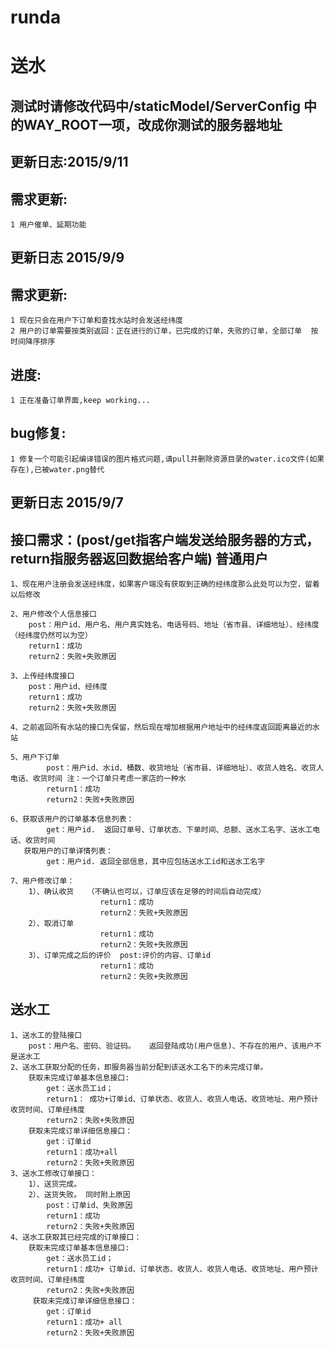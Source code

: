 # runda
送水
====
测试时请修改代码中/staticModel/ServerConfig 中的WAY_ROOT一项，改成你测试的服务器地址
-------
更新日志:2015/9/11
-------
需求更新:
-------
	1 用户催单、延期功能





更新日志 2015/9/9
-------
需求更新:
-------
	1 现在只会在用户下订单和查找水站时会发送经纬度
	2 用户的订单需要按类别返回：正在进行的订单，已完成的订单，失败的订单，全部订单  按时间降序排序

进度:
-------
	1 正在准备订单界面,keep working...

bug修复:
-------
	1 修复一个可能引起编译错误的图片格式问题,请pull并删除资源目录的water.ico文件(如果存在),已被water.png替代

更新日志 2015/9/7
-------
接口需求：(post/get指客户端发送给服务器的方式，return指服务器返回数据给客户端)
普通用户
-------
	1、现在用户注册会发送经纬度，如果客户端没有获取到正确的经纬度那么此处可以为空，留着以后修改

	2、用户修改个人信息接口
	    post：用户id、用户名、用户真实姓名、电话号码、地址（省市县、详细地址）、经纬度（经纬度仍然可以为空）
	    return1：成功
	    return2：失败+失败原因

	3、上传经纬度接口
	    post：用户id、经纬度
	    return1：成功
        return2：失败+失败原因

	4、之前返回所有水站的接口先保留，然后现在增加根据用户地址中的经纬度返回距离最近的水站

	5、用户下订单
			post：用户id、水id、桶数、收货地址（省市县、详细地址）、收货人姓名、收货人电话、收货时间 注：一个订单只考虑一家店的一种水
	   		return1：成功
	   		return2：失败+失败原因

	6、获取该用户的订单基本信息列表：
	        get：用户id.  返回订单号、订单状态、下单时间、总额、送水工名字、送水工电话、收货时间
	   获取用户的订单详情列表：
	        get：用户id. 返回全部信息，其中应包括送水工id和送水工名字

	7、用户修改订单：
		1）、确认收货   （不确认也可以，订单应该在足够的时间后自动完成）
	                    return1：成功
	                    return2：失败+失败原因
		2）、取消订单
			            return1：成功
                        return2：失败+失败原因
		3）、订单完成之后的评价  post:评价的内容、订单id
			            return1：成功
                        return2：失败+失败原因


送水工
-------
	1、送水工的登陆接口
	    post：用户名、密码、验证码。   返回登陆成功(用户信息)、不存在的用户、该用户不是送水工
	2、送水工获取分配的任务，即服务器当前分配到该送水工名下的未完成订单。
	    获取未完成订单基本信息接口:
	        get：送水员工id；
	        return1： 成功+订单id、订单状态、收货人、收货人电话、收货地址、用户预计收货时间、订单经纬度
	        return2：失败+失败原因
		获取未完成订单详细信息接口：
		    get：订单id
		    return1：成功+all
		    return2：失败+失败原因
	3、送水工修改订单接口：
	    1）、送货完成。
		2）、送货失败。 同时附上原因
		    post：订单id、失败原因
		    return1：成功
            return2：失败+失败原因
	4、送水工获取其已经完成的订单接口：
	    获取未完成订单基本信息接口:
	        get：送水员工id；
	        return1：成功+ 订单id、订单状态、收货人、收货人电话、收货地址、用户预计收货时间、订单经纬度
	        return2：失败+失败原因
		 获取未完成订单详细信息接口：
		    get：订单id
		    return1：成功+ all
            return2：失败+失败原因


